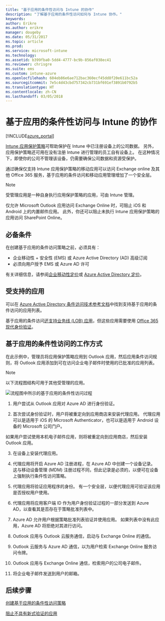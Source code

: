 ```yaml
---
title: "基于应用的条件性访问与 Intune 的协作"
description: "了解基于应用的条件性访问如何与 Intune 协作。"
keywords: 
author: Erikre
ms.author: erikre
manager: dougeby
ms.date: 05/31/2017
ms.topic: article
ms.prod: 
ms.service: microsoft-intune
ms.technology: 
ms.assetid: b399fba0-5dd4-4777-bc9b-856af038ec41
ms.reviewer: chrisgre
ms.suite: ems
ms.custom: intune-azure
ms.openlocfilehash: 604eb86e6ae712bac360ecf45dd8f20e611bc52a
ms.sourcegitcommit: 7e5c4d43cbd757342cb731bf691ef3891b0792b5
ms.translationtype: HT
ms.contentlocale: zh-CN
ms.lasthandoff: 03/05/2018
---
```

# <a name="app-based-conditional-access-with-intune"></a>基于应用的条件性访问与 Intune 的协作

[!INCLUDE[azure_portal](./includes/azure_portal.md)]

[Intune 应用保护策略](app-protection-policy.md)可帮助保护在 Intune 中已注册设备上的公司数据。 另外，应用保护策略还可用在没有注册 Intune 进行管理的员工自有设备上。 在这种情况下，即使你的公司不管理该设备，仍需要确保公司数据和资源受保护。

通过确保仅支持 Intune 应用保护策略的移动应用可以访问 Exchange online 及其他 Office 365 服务，基于应用的条件访问和移动应用管理增加了一个安全层。

> [!NOTE]
> 受管理应用是一种自身执行应用保护策略的应用，可由 Intune 管理。

仅允许 Microsoft Outlook 应用访问 Exchange Online 时，可阻止 iOS 和 Android 上的内置邮件应用。 此外，你还可以阻止未执行 Intune 应用保护策略的应用访问 SharePoint Online。

## <a name="prerequisites"></a>必备条件
在创建基于应用的条件访问策略之前，必须具有：

- 企业移动性 + 安全性 (EMS) 或 Azure Active Directory (AD) 高级订阅
- 必须向用户授予 EMS 或 Azure AD 许可

有关详细信息，请参阅[企业移动性定价](https://www.microsoft.com/cloud-platform/enterprise-mobility-pricing)或 [Azure Active Directory 定价](https://azure.microsoft.com/pricing/details/active-directory/)。

## <a name="supported-apps"></a>受支持的应用

可以在 [Azure Active Directory 条件访问技术参考文档](https://docs.microsoft.com/azure/active-directory/active-directory-conditional-access-technical-reference)中找到支持基于应用的条件访问的应用列表。

基于应用的条件访问[还支持业务线 (LOB) 应用](https://docs.microsoft.com/intune-classic/deploy-use/block-apps-with-no-modern-authentication)，但这些应用需要使用 [Office 365 现代身份验证](https://support.office.com/article/Using-Office-365-modern-authentication-with-Office-clients-776c0036-66fd-41cb-8928-5495c0f9168a)。

## <a name="how-app-based-conditional-access-works"></a>基于应用的条件性访问的工作方式

在此示例中，管理员将应用保护策略应用到 Outlook 应用，然后应用条件访问规则，将 Outlook 应用添加到可在访问企业电子邮件时使用的已批准的应用列表。

> [!NOTE]
> 以下流程图结构可用于其他受管理的应用。

![流程图中所示的基于应用的条件性访问过程](./media/ca-intune-common-ways-3.png)

1.  用户尝试从 Outlook 应用对 Azure AD 进行身份验证。

2.  首次尝试身份验证时，用户将被重定向到应用商店来安装代理应用。 代理应用可以是适用于 iOS 的 Microsoft Authenticator，也可以是适用于 Android 设备的 Microsoft 公司门户。

 如果用户尝试使用本机电子邮件应用，则将被重定向到应用商店，然后安装 Outlook 应用。

3.  在设备上安装代理应用。

4.  代理应用将开启 Azure AD 注册进程，在 Azure AD 中创建一个设备记录。 这与移动设备管理 (MDM) 注册过程不同，但此记录是必须的，以便可在设备上强制执行条件性访问策略。

5.  代理应用将验证应用程序的身份。 有一个安全层，以便代理应用可验证该应用是否授权用户使用。

6.  代理应用将应用客户端 ID 作为用户身份验证过程的一部分发送到 Azure AD，以查看其是否存在于策略批准列表中。

7.  Azure AD 允许用户根据策略批准列表验证并使用应用。 如果列表中没有此应用，Azure AD 将拒绝对其进行访问。

8.  Outlook 应用与 Outlook 云服务通信，启动与 Exchange Online 的通信。

9.  Outlook 云服务与 Azure AD 通信，以为用户检索 Exchange Online 服务访问令牌。

10.  Outlook 应用与 Exchange Online 通信，检索用户的公司电子邮件。

11.  将企业电子邮件发送到用户的邮箱。

## <a name="next-steps"></a>后续步骤
[创建基于应用的条件性访问策略](app-based-conditional-access-intune-create.md)

[阻止不具有新式验证的应用](app-modern-authentication-block.md)
